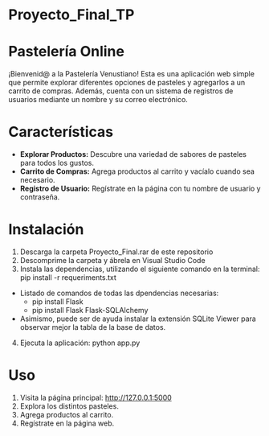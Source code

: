 # Proyecto_Final_TP
# Pastelería Online
¡Bienvenid@ a la Pastelería Venustiano! Esta es una aplicación web simple que permite explorar diferentes opciones de pasteles y agregarlos a un carrito de compras. Además, cuenta con un sistema de registros de usuarios mediante un nombre y su correo electrónico. 

# Características
- **Explorar Productos:** Descubre una variedad de sabores de pasteles para todos los gustos.
- **Carrito de Compras:** Agrega productos al carrito y vacíalo cuando sea necesario.
- **Registro de Usuario:** Regístrate en la página con tu nombre de usuario y contraseña.

# Instalación
1. Descarga la carpeta Proyecto_Final.rar de este repositorio
2. Descomprime la carpeta y ábrela en Visual Studio Code
3. Instala las dependencias, utilizando el siguiente comando en la terminal: pip install -r requeriments.txt
- Listado de comandos de todas las dpendencias necesarias:
  - pip install Flask
  - pip install Flask Flask-SQLAlchemy
- Asimismo, puede ser de ayuda instalar la extensión SQLite Viewer para observar mejor la tabla de la base de datos.
4. Ejecuta la aplicación: python app.py

# Uso
1. Visita la página principal: http://127.0.0.1:5000
2. Explora los distintos pasteles.
3. Agrega productos al carrito.
4. Regístrate en la página web.

